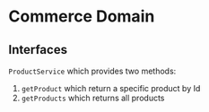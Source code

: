 # Commerce Domain

## Interfaces

`ProductService` which provides two methods:

1. `getProduct` which return a specific product by Id
2. `getProducts` which returns all products
